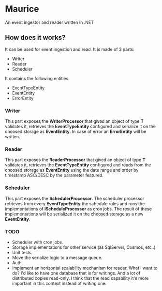# Maurice
An event ingestor and reader written in .NET

## How does it works?

It can be used for event ingestion and read. It is made of 3 parts:

- Writer
- Reader
- Scheduler

It contains the following entities:

- EventTypeEntity
- EventEntity
- ErrorEntity
  
### Writer
This part exposes the **WriterProcessor** that gived an object of type **T** validates it, retrieves the **EventTypeEntity** configured and serialize it on the choosed storage as **EventEntity**.
In case of error an **ErrorEntity** will be written.

### Reader
This part exposes the **ReaderProcessor** that gived an object of type **T** validates it, retrieves the **EventTypeEntity** configured and reads from the choosed storage as **EventEntity** using the date range and order by timestamp ASC/DESC by the parameter featured.

### Scheduler
This part exposes the **SchedulerProcessor**.
The scheduler processor retrieves from every **EventTypeEntity** the schedule rules and runs the implementations of **IScheduleProcessor** as cron jobs.
The result of these implementations will be serialized it on the choosed storage as a new **EventEntity**.

### TODO

- Scheduler with cron jobs.
- Storage implementations for other service (as SqlServer, Cosmos, etc..)
- Unit tests.
- Move the serialize logic to a message queue.
- Auth.
- Implement an horizontal scalability mechanism for reader. What i want to do? I'd like to have one database that is for writings. And a lot of distributed copies read-only. I think that the read capability it's more important in this context instead of writing one.
